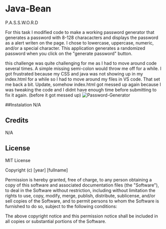 # Java-Bean
P.A.S.S.W.O.R.D

For this task I modified code to make a working password generator that generates a password with 8-128 characacters and displays the password as a alert writen on the page. I chose to lowercase, uppercase, numeric, and/or a special character. 
This application generates a randomized password when you click on the "generate password" button. 

this challenge was quite challenging for me as I had to move around code several times. A simple missing semi-colon would throw me off for a while.
I got frustrated because my CSS and java was not showing up in my index.html for a while so I had to move around my files in VS code. That set me back a bit. 
Update, somehow index.html got messed up again because I was tweaking the code and I didnt have enough time before submitting to fix it again. 
(before it got messed up)
![Password-Generator](https://github.com/emilyshea94/Java-Bean/assets/144382382/8cbb31b1-9dac-433f-ab87-17455d2eda5b)

##Instalation N/A

## Credits
N/A 

## License
MIT License

Copyright (c) [year] [fullname] 
     
Permission is hereby granted, free of charge, to any person obtaining a copy
of this software and associated documentation files (the "Software"), to deal
in the Software without restriction, including without limitation the rights
to use, copy, modify, merge, publish, distribute, sublicense, and/or sell
copies of the Software, and to permit persons to whom the Software is
furnished to do so, subject to the following conditions:

The above copyright notice and this permission notice shall be included in all
copies or substantial portions of the Software.





